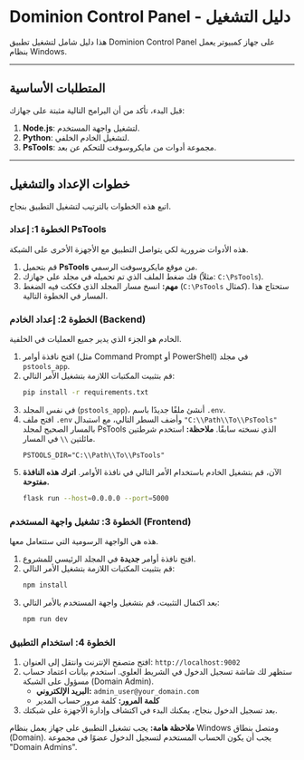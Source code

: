# Dominion Control Panel - دليل التشغيل

هذا دليل شامل لتشغيل تطبيق Dominion Control Panel على جهاز كمبيوتر يعمل بنظام Windows.

---

## المتطلبات الأساسية

قبل البدء، تأكد من أن البرامج التالية مثبتة على جهازك:
1.  **Node.js**: لتشغيل واجهة المستخدم.
2.  **Python**: لتشغيل الخادم الخلفي.
3.  **PsTools**: مجموعة أدوات من مايكروسوفت للتحكم عن بعد.

---

## خطوات الإعداد والتشغيل

اتبع هذه الخطوات بالترتيب لتشغيل التطبيق بنجاح.

### الخطوة 1: إعداد PsTools

هذه الأدوات ضرورية لكي يتواصل التطبيق مع الأجهزة الأخرى على الشبكة.

1.  قم بتحميل **PsTools** من موقع مايكروسوفت الرسمي.
2.  فك ضغط الملف الذي تم تحميله في مجلد على جهازك (مثلاً: `C:\PsTools`).
3.  **مهم:** انسخ مسار المجلد الذي فككت فيه الضغط (`C:\PsTools` كمثال). ستحتاج هذا المسار في الخطوة التالية.

### الخطوة 2: إعداد الخادم (Backend)

الخادم هو الجزء الذي يدير جميع العمليات في الخلفية.

1.  افتح نافذة أوامر (مثل Command Prompt أو PowerShell) في مجلد `pstools_app`.
2.  قم بتثبيت المكتبات اللازمة بتشغيل الأمر التالي:
    ```bash
    pip install -r requirements.txt
    ```
3.  في نفس المجلد (`pstools_app`)، أنشئ ملفًا جديدًا باسم `.env`.
4.  افتح ملف `.env` وأضف السطر التالي، مع استبدال `"C:\\Path\\To\\PsTools"` بالمسار الصحيح لمجلد PsTools الذي نسخته سابقًا. **ملاحظة:** استخدم شرطتين مائلتين `\\` في المسار.
    ```env
    PSTOOLS_DIR="C:\\Path\\To\\PsTools"
    ```
5.  الآن، قم بتشغيل الخادم باستخدام الأمر التالي في نافذة الأوامر. **اترك هذه النافذة مفتوحة.**
    ```bash
    flask run --host=0.0.0.0 --port=5000
    ```

### الخطوة 3: تشغيل واجهة المستخدم (Frontend)

هذه هي الواجهة الرسومية التي ستتعامل معها.

1.  افتح نافذة أوامر **جديدة** في المجلد الرئيسي للمشروع.
2.  قم بتثبيت المكتبات اللازمة بتشغيل الأمر التالي:
    ```bash
    npm install
    ```
3.  بعد اكتمال التثبيت، قم بتشغيل واجهة المستخدم بالأمر التالي:
    ```bash
    npm run dev
    ```

### الخطوة 4: استخدام التطبيق

1.  افتح متصفح الإنترنت وانتقل إلى العنوان: `http://localhost:9002`
2.  ستظهر لك شاشة تسجيل الدخول في الشريط العلوي. استخدم بيانات اعتماد حساب مسؤول على الشبكة (Domain Admin).
    *   **البريد الإلكتروني:** `admin_user@your_domain.com`
    *   **كلمة المرور:** كلمة مرور حساب المدير
3.  بعد تسجيل الدخول بنجاح، يمكنك البدء في اكتشاف وإدارة الأجهزة على شبكتك.

**ملاحظة هامة:** يجب تشغيل التطبيق على جهاز يعمل بنظام Windows ومتصل بنطاق (Domain). يجب أن يكون الحساب المستخدم لتسجيل الدخول عضوًا في مجموعة "Domain Admins".
